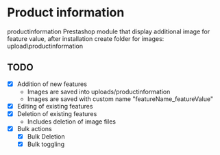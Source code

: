 # Product information
productinformation Prestashop module that display additional image for feature value, after installation create folder for images: upload\productinformation

## TODO
- [X] Addition of new features
    - Images are saved into uploads/productinformation
    - Images are saved with custom name "featureName_featureValue"
- [X] Editing of existing features
- [X] Deletion of existing features
    - Includes deletion of image files
- [X] Bulk actions
    - [X] Bulk Deletion
    - [X] Bulk toggling
